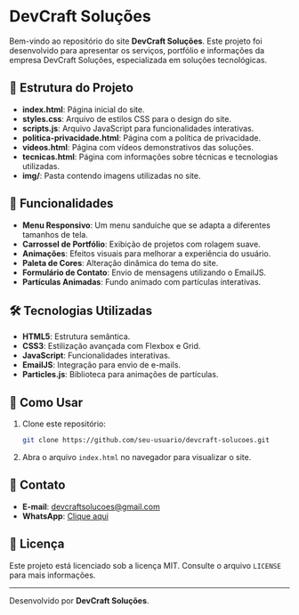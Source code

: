 # DevCraft Soluções

Bem-vindo ao repositório do site **DevCraft Soluções**. Este projeto foi desenvolvido para apresentar os serviços, portfólio e informações da empresa DevCraft Soluções, especializada em soluções tecnológicas.

## 📂 Estrutura do Projeto

- **index.html**: Página inicial do site.
- **styles.css**: Arquivo de estilos CSS para o design do site.
- **scripts.js**: Arquivo JavaScript para funcionalidades interativas.
- **politica-privacidade.html**: Página com a política de privacidade.
- **videos.html**: Página com vídeos demonstrativos das soluções.
- **tecnicas.html**: Página com informações sobre técnicas e tecnologias utilizadas.
- **img/**: Pasta contendo imagens utilizadas no site.

## 🚀 Funcionalidades

- **Menu Responsivo**: Um menu sanduíche que se adapta a diferentes tamanhos de tela.
- **Carrossel de Portfólio**: Exibição de projetos com rolagem suave.
- **Animações**: Efeitos visuais para melhorar a experiência do usuário.
- **Paleta de Cores**: Alteração dinâmica do tema do site.
- **Formulário de Contato**: Envio de mensagens utilizando o EmailJS.
- **Partículas Animadas**: Fundo animado com partículas interativas.

## 🛠️ Tecnologias Utilizadas

- **HTML5**: Estrutura semântica.
- **CSS3**: Estilização avançada com Flexbox e Grid.
- **JavaScript**: Funcionalidades interativas.
- **EmailJS**: Integração para envio de e-mails.
- **Particles.js**: Biblioteca para animações de partículas.

## 📖 Como Usar

1. Clone este repositório:
   ```bash
   git clone https://github.com/seu-usuario/devcraft-solucoes.git
   ```
2. Abra o arquivo `index.html` no navegador para visualizar o site.

## 📧 Contato

- **E-mail**: [devcraftsolucoes@gmail.com](mailto:devcraftsolucoes@gmail.com)
- **WhatsApp**: [Clique aqui](https://wa.me/5518991105292)

## 📝 Licença

Este projeto está licenciado sob a licença MIT. Consulte o arquivo `LICENSE` para mais informações.

---
Desenvolvido por **DevCraft Soluções**.

